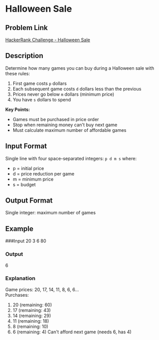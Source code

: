 # Halloween Sale

## Problem Link
[HackerRank Challenge - Halloween Sale](https://www.hackerrank.com/contests/mountblue-technologies/challenges/halloween-sale)

## Description
Determine how many games you can buy during a Halloween sale with these rules:
1. First game costs `p` dollars
2. Each subsequent game costs `d` dollars less than the previous
3. Prices never go below `m` dollars (minimum price)
4. You have `s` dollars to spend

**Key Points:**
- Games must be purchased in price order
- Stop when remaining money can't buy next game
- Must calculate maximum number of affordable games

## Input Format
Single line with four space-separated integers:
`p d m s` where:
- p = initial price
- d = price reduction per game
- m = minimum price
- s = budget

## Output Format
Single integer: maximum number of games

## Example
###Input
20 3 6 80

### Output
6


### Explanation
Game prices: 20, 17, 14, 11, 8, 6, 6...  
Purchases:
1. 20 (remaining: 60)
2. 17 (remaining: 43)
3. 14 (remaining: 29)
4. 11 (remaining: 18)
5. 8 (remaining: 10)
6. 6 (remaining: 4)
Can't afford next game (needs 6, has 4)